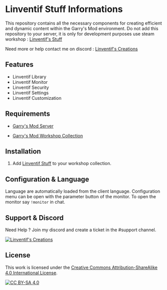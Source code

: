 # Linventif Stuff Informations

This repository contains all the necessary components for creating efficient and dynamic content within the Garry's Mod environment.
Do not add this repository to your server, it is only for development purposes use steam workshop : [Linventif's Stuff](https://steamcommunity.com/sharedfiles/filedetails/?id=2882747990)

Need more or help contact me on discord : [Linventif's Creations](https://linv.dev/discord)

## Features

- Linventif Library
- Linventif Monitor
- Linventif Security
- Linventif Settings
- Linventif Customization

## Requirements

- [Garry's Mod Server](https://store.steampowered.com/app/4000/Garrys_Mod/)

- [Garry's Mod Workshop Collection](http://wiki.garrysmod.com/page/Workshop_for_Dedicated_Servers)

## Installation

1. Add [Linventif Stuff](https://steamcommunity.com/sharedfiles/filedetails/?id=2882747990) to your workshop collection.

## Configuration & Language

Language are automatically loaded from the client language.
Configuration menu can be open with the parameter button of the monitor.
To open the monitor say `!monitor` in chat.

## Support & Discord

Need Help ? Join my discord and create a ticket in the #support channel.

[![Linventif's Creations](https://i.imgur.com/jG8Luis.png)](https://linventif.fr/discord)

## License

This work is licensed under the [Creative Commons Attribution-ShareAlike 4.0 International License](https://creativecommons.org/licenses/by-sa/4.0/).

[![CC BY-SA 4.0](https://i.imgur.com/OlWXFzL.png)](https://creativecommons.org/licenses/by-sa/4.0/)
